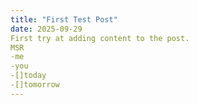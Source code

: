 ```yaml
---
title: "First Test Post"
date: 2025-09-29
First try at adding content to the post. 
MSR
-me
-you
-[]today
-[]tomorrow
---
```

